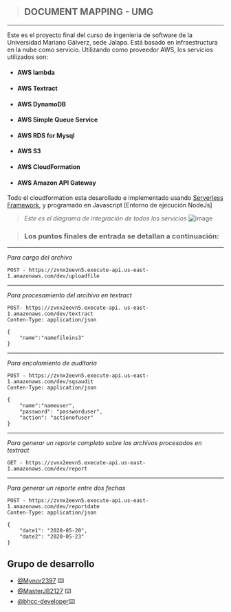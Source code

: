 > ## DOCUMENT MAPPING - UMG

___________________________________

Este es el proyecto final del curso de ingenieria de software de la Universidad Mariano Gálverz, sede Jalapa. Está basado en infraestructura en la nube como servicio. Utilizando como proveedor AWS, los servicios utilizados son:
* #### AWS lambda
* #### AWS Textract
* #### AWS DynamoDB
* #### AWS Simple Queue Service
* #### AWS RDS for Mysql
* #### AWS S3
* #### AWS CloudFormation
* #### AWS Amazon API Gateway

Todo el cloudformation esta desarollado e implementado usando [Serverless Framework](https://www.serverless.com/), y programado en Javascript [Entorno de ejecución NodeJs]

> _Este es el diagrama de integración de todos los servicios_
![image](https://learn-us-east-1-prod-fleet01-xythos.s3.amazonaws.com/5c38ec1071c8e/5786497?response-cache-control=private%2C%20max-age%3D21600&response-content-disposition=inline%3B%20filename%2A%3DUTF-8%27%27Proyecto%2520Final.png&response-content-type=image%2Fpng&X-Amz-Algorithm=AWS4-HMAC-SHA256&X-Amz-Date=20200522T210000Z&X-Amz-SignedHeaders=host&X-Amz-Expires=21600&X-Amz-Credential=AKIAZH6WM4PLTYPZRQMY%2F20200522%2Fus-east-1%2Fs3%2Faws4_request&X-Amz-Signature=b0579a2d11024de5ff9402c897e9c5a6f3bc2637939ca16137239de859bb30f0)

> ### Los puntos finales de entrada se detallan a continuación:
___
_Para carga del archivo_

    POST - https://zvnx2eevn5.execute-api.us-east-1.amazonaws.com/dev/uploadfile

___
_Para procesamiento del arcihivo en textract_

    POST- https://zvnx2eevn5.execute-api. us-east-1.amazonaws.com/dev/textract
    Conten-Type: application/json

    {
        "name":"namefileins3"
    }
___
_Para encolamiento de auditoria_

    POST - https://zvnx2eevn5.execute-api.us-east-1.amazonaws.com/dev/sqsaudit
    Conten-Type: application/json

    {
        "name":"nameuser",
        "password": "passworduser",
        "action": "actionofuser"
    }

___
_Para generar un reporte completo sobre los archivos procesados en textract_

    GET - https://zvnx2eevn5.execute-api.us-east-1.amazonaws.com/dev/report

___
_Para generar un reporte entre dos fechas_

    POST - https://zvnx2eevn5.execute-api.us-east-1.amazonaws.com/dev/reportdate
    Conten-Type: application/json

    {
	    "date1": "2020-05-20",
	    "date2": "2020-05-23"
    }


## Grupo de desarrollo
* [@Mynor2397](https://github.com/Mynor2397) ⌨️
* [@MasterJB2127](https://github.com/MasterJB2127) ⌨️
* [@bhcc-developer](https://github.com/bhcc-developer)⌨️